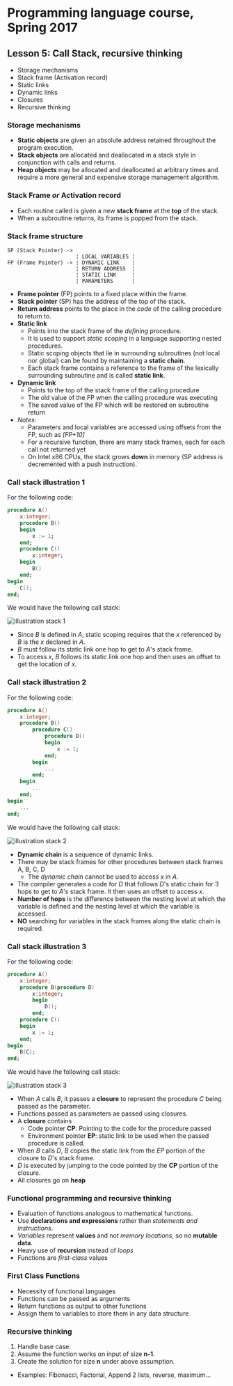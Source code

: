 # Programming language course, Spring 2017

## Lesson 5: Call Stack, recursive thinking

- Storage mechanisms
- Stack frame (Activation record)
- Static links
- Dynamic links
- Closures
- Recursive thinking

### Storage mechanisms
- **Static objects** are given an absolute address retained throughout the program execution.
- **Stack objects** are allocated and deallocated in a stack style in conjunction with calls and returns.
- **Heap objects** may be allocated and deallocated at arbitrary times and require a more general and expensive storage management algorithm.

### Stack Frame *or* Activation record
- Each routine called is given a new **stack frame** at the **top** of the stack.
- When a subroutine returns, its frame is popped from the stack.

### Stack frame structure
```
SP (Stack Pointer) ->
                      ¦ LOCAL VARIABLES ¦
FP (Frame Pointer) -> ¦ DYNAMIC LINK    ¦
                      ¦ RETURN ADDRESS  ¦
                      ¦ STATIC LINK     ¦
                      ¦ PARAMETERS      ¦
```
- **Frame pointer** (FP) points to a fixed place within the frame.
- **Stack pointer** (SP) has the address of the top of the stack.
- **Return address** points to the place in the *code* of the calling procedure to return to.
- **Static link**
    - Points into the stack frame of the *defining* procedure.
    - It is used to support *static scoping* in a language supporting nested procedures. 
    - Static scoping objects that lie in surrounding subroutines (not local nor global) can  be found by maintaining a **static chain**.
    - Each stack frame contains a reference to the frame of the lexically surrounding subroutine and is called **static link**.
- **Dynamic link**
    - Points to the top of the stack frame of the calling procedure
    - The old value of the FP when the calling procedure was executing
    - The saved value of the FP which will be restored on subroutine return
- *Notes*:
    - Parameters and local variables are accessed using offsets from the FP, such as *[FP+10]*
    - For a recursive function, there are many stack frames, each for each call not returned yet
    - On Intel x86 CPUs, the stack grows **down** in memory (SP address is decremented with a push instruction).
    
### Call stack illustration 1
For the following code:
```ada
procedure A()
    x:integer;
    procedure B()
    begin
        x := 1;
    end;
    procedure C()
        x:integer;
    begin
        B()
    end;
begin
    C();
end;
```

We would have the following call stack:

![illustration stack 1][stack_1]

- Since *B* is defined in *A*, static scoping requires that the *x* referenced by *B* is the *x* declared in *A*.
- *B* must follow its static link one hop to get to *A*'s stack frame.
- To access *x*, *B* follows its static link one hop and then uses an offset to get the location of *x*. 


### Call stack illustration 2
For the following code:
```ada
procedure A()
    x:integer;
    procedure B()
        procedure C()
            procedure D()
            begin
                x := 1;
            end;
        begin
            ...
        end;
    begin
        ...
    end;
begin
    ...
end;
```

We would have the following call stack:

![illustration stack 2][stack_2]

- **Dynamic chain** is a sequence of dynamic links.
- There may be stack frames for other procedures between stack frames A, B, C, D
    - The *dynamic chain* cannot be used to access *x* in *A*.
- The compiler generates a code for *D* that follows *D*'s static chain for 3 hops to get to *A*'s stack frame. It then uses an offset to access *x*.
- **Number of hops** is the difference between the nesting level at which the variable is defined and the nesting level at which the variable is accessed.
- **NO** searching for variables in the stack frames along the static chain is required.

### Call stack illustration 3
For the following code:
```ada
procedure A()
    x:integer;
    procedure B(procedure D)
        x:integer;
        begin
            D();
        end;
    procedure C()
    begin
        x := 1;
    end;
begin
    B(C);
end;
```

We would have the following call stack:

![illustration stack 3][stack_3]

- When *A* calls *B*, it passes a **closure** to represent the procedure *C* being passed as the parameter.
- Functions passed as parameters ae passed using closures.
- A **closure** contains
    - Code pointer **CP**: Pointing to the code for the procedure passed
    - Environment pointer **EP**: static link to be used when the passed procedure is called.
- When *B* calls *D*, *B* copies the static link from the *EP* portion of the closure to *D*'s stack frame.
- *D* is executed by jumping to the code pointed by the **CP** portion of the closure.
- All closures go on **heap**

### Functional programming and recursive thinking
- Evaluation of functions analogous to mathematical functions.
- Use **declarations and expressions** rather than *statements and instructions*.
- *Variables* represent **values** and not *memory locations*, so no **mutable data**.
- Heavy use of **recursion** instead of *loops*
- Functions are *first-class* values

### First Class Functions
- Necessity of functional languages
- Functions can be passed as arguments
- Return functions as output to other functions
- Assign them to variables to store them in any data structure

### Recursive thinking
1. Handle base case.
2. Assume the function works on input of size **n-1**.
3. Create the solution for size **n** under above assumption.
- Examples: Fibonacci, Factorial, Append 2 lists, reverse, maximum...


[stack_1]: stack_1.jpg
[stack_2]: stack_2.jpg
[stack_3]: stack_3.jpg